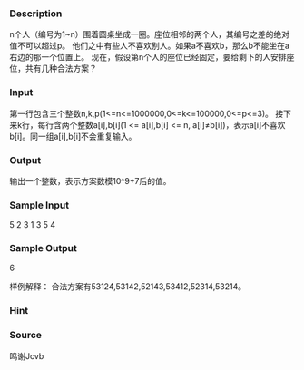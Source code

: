 
### Description
n个人（编号为1~n）围着圆桌坐成一圈。座位相邻的两个人，其编号之差的绝对值不可以超过p。
他们之中有些人不喜欢别人。如果a不喜欢b，那么b不能坐在a右边的那一个位置上。
现在，假设第n个人的座位已经固定，要给剩下的人安排座位，共有几种合法方案？


### Input
第一行包含三个整数n,k,p(1<=n<=1000000,0<=k<=100000,0<=p<=3)。
接下来k行，每行含两个整数a[i],b[i](1 <= a[i],b[i] <= n, a[i]≠b[i])，表示a[i]不喜欢b[i]。同一组a[i],b[i]不会重复输入。


### Output
输出一个整数，表示方案数模10^9+7后的值。


### Sample Input
5 2 3
1 3
5 4

### Sample Output
6

样例解释：
合法方案有53124,53142,52143,53412,52314,53214。

### Hint

### Source
鸣谢Jcvb